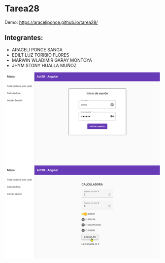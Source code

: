 # Tarea28

Demo: <https://araceliponce.github.io/tarea28/>

## Integrantes:

- ARACELI PONCE SANGA
- EDILT LUZ TORIBIO FLORES
- MARWIN WLADIMIR GARAY MONTOYA
- JHYM STONY HUALLA MUÑOZ

![](./src/assets/280.png)
![](./src/assets/281.png)
